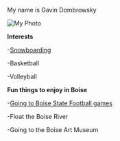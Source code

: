
My name is Gavin Dombrowsky

![My Photo](IMG_1566.jpeg)

**Interests**

-[Snowboarding](https://bogusbasin.org)

-Basketball

-Volleyball

**Fun things to enjoy in Boise**

-[Going to Boise State Football games](https://broncosports.com/sports/football/schedule)

-Float the Boise River

-Going to the Boise Art Museum
